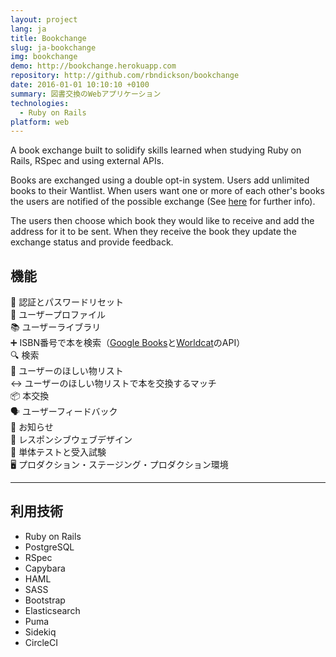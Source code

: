 ```yaml
---
layout: project
lang: ja
title: Bookchange
slug: ja-bookchange
img: bookchange
demo: http://bookchange.herokuapp.com
repository: http://github.com/rbndickson/bookchange
date: 2016-01-01 10:10:10 +0100
summary: 図書交換のWebアプリケーション
technologies:
  - Ruby on Rails
platform: web
---
```

A book exchange built to solidify skills learned when studying Ruby on Rails, RSpec and using external APIs.

Books are exchanged using a double opt-in system. Users add unlimited books to their Wantlist. When users want one or more of each other's books the users are notified of the possible exchange (See [here](http://bookchange.herokuapp.com/learnmore) for further info).

The users then choose which book they would like to receive and add the address for it to be sent. When they receive the book they update the exchange status and provide feedback.

## 機能

🔑 認証とパスワードリセット  
👤 ユーザープロファイル  
📚 ユーザーライブラリ  
➕ ISBN番号で本を検索（<a href="https://developers.google.com/books/docs/v1/using">Google Books</a>と<a href="http://xisbn.worldcat.org/xisbnadmin/doc/api.htm">Worldcat</a>のAPI）  
🔍 検索  
📗 ユーザーのほしい物リスト  
↔️ ユーザーのほしい物リストで本を交換するマッチ  
📦 本交換  
🗣 ユーザーフィードバック  
🔔 お知らせ  
📱 レスポンシブウェブデザイン  
📝 単体テストと受入試験  
🖥 プロダクション・ステージング・プロダクション環境  

---

## 利用技術

- Ruby on Rails
- PostgreSQL
- RSpec
- Capybara
- HAML
- SASS
- Bootstrap
- Elasticsearch
- Puma
- Sidekiq
- CircleCI

